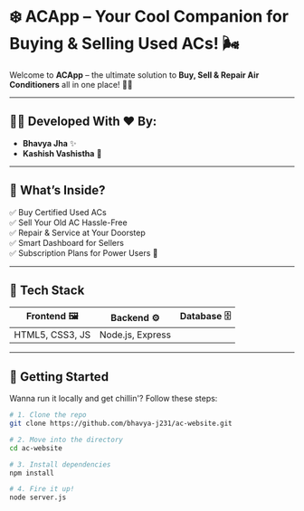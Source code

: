# ❄️ ACApp – Your Cool Companion for Buying & Selling Used ACs! 🌬️

Welcome to **ACApp** – the ultimate solution to **Buy, Sell & Repair Air Conditioners** all in one place! 💼🔧

---

## 👩‍💻 Developed With ❤️ By:
- **Bhavya Jha** ✨
- **Kashish Vashistha** 🚀

---

## 🧊 What’s Inside?

✅ Buy Certified Used ACs  
✅ Sell Your Old AC Hassle-Free  
✅ Repair & Service at Your Doorstep  
✅ Smart Dashboard for Sellers  
✅ Subscription Plans for Power Users 💪

---

## 🔧 Tech Stack

| Frontend 🖼️ | Backend ⚙️ | Database 🗄️ |
|------------|-------------|--------------|
| HTML5, CSS3, JS | Node.js, Express |

---

## 🚀 Getting Started

Wanna run it locally and get chillin'? Follow these steps:

```bash
# 1. Clone the repo
git clone https://github.com/bhavya-j231/ac-website.git

# 2. Move into the directory
cd ac-website

# 3. Install dependencies
npm install

# 4. Fire it up!
node server.js
